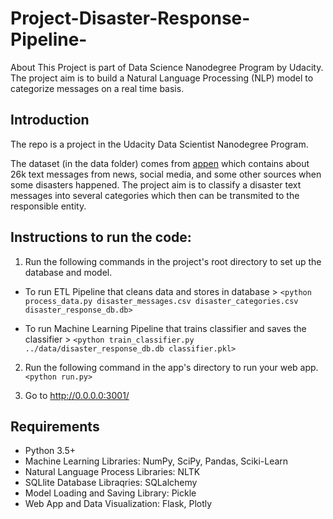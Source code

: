 # Project-Disaster-Response-Pipeline-
About This Project is part of Data Science Nanodegree Program by Udacity. The project aim is to build a Natural Language Processing (NLP) model to categorize messages on a real time basis.

## Introduction

The repo is a project in the Udacity Data Scientist Nanodegree Program.

The dataset (in the data folder) comes from [appen](https://appen.com/) which contains about 26k text messages from news, social media, and some other sources when some disasters happened. The project aim is to classify a disaster text messages into several categories which then can be transmited to the responsible entity.

## Instructions to run the code:
1. Run the following commands in the project's root directory to set up the database and model.

- To run ETL Pipeline that cleans data and stores in database > `<python process_data.py disaster_messages.csv disaster_categories.csv disaster_response_db.db>`

- To run Machine Learning Pipeline that trains classifier and saves the classifier > `<python train_classifier.py ../data/disaster_response_db.db classifier.pkl>`

2. Run the following command in the app's directory to run your web app. `<python run.py>`

3. Go to http://0.0.0.0:3001/

## Requirements
- Python 3.5+
- Machine Learning Libraries: NumPy, SciPy, Pandas, Sciki-Learn
- Natural Language Process Libraries: NLTK
- SQLlite Database Libraqries: SQLalchemy
- Model Loading and Saving Library: Pickle
- Web App and Data Visualization: Flask, Plotly
